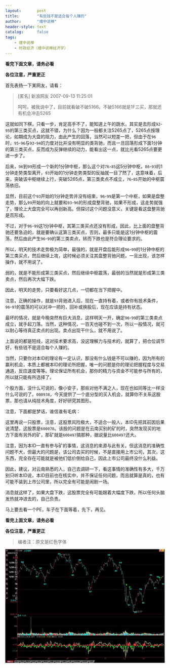 ```yaml
---
layout:       post
title:        "有些钱不是适合每个人赚的"
author:       "缠中说禅"
header-style: text
catalog:      false
tags:
    - 缠中说禅
    - 时政经济（缠中说禅经济学）
---
```


**看完下面文章，请务必看**

**各位注意，严重更正**



首先表扬一下某网友，请看：



> [匿名] 新浪网友 2007-09-13 11:25:01
>
> 
>
> 呵呵，被我说中了，目前就看破不破5166。不破5166就是1F三买，那就还有机会冲击5265



这就如同下棋，只看一步，肯定高手不了，能知道上午的跳水，其实是去形成`92`-`95`的第三类买点，这就不错，为什么？因为一般都关注5265点了，5265点按理论，如期成为大盘的阻力，由此产生的回落，当然可以短差一把，但由于在`96`时，`95`-`96`与`93`-`94`的力度对比并没有明显的类背驰，而且一旦回落形成下面1分钟的第三类买点，反而成为反弹继续的动力，能看出这一点，就比光看5265点要更进一步了。



后来，`96`到`99`形成一个新的1分钟中枢，那么这个对`76`-`85`这5分钟中枢，`86`-`93`的1分钟走势类型离开，`93`开始的1分钟走势类型的反抽就一目了然了，这意味着，后来，突破该中枢继续上行，突破5265点，第三类卖点不成立，`76`-`85`开始的中枢震荡依旧。



显然，目前这个`93`开始的1分钟走势并没有结束，`96`-`99`是第一个中枢，如果是盘整走势，那么`99`开始的向上就要和`93`-`96`的形成盘整背驰，如果不形成，这走势就强了，理论上大盘完全可以再创新高。但探讨这个问题没意义，关键是看这盘整背驰是否形成。



不过，对于`96`-`99`这1分钟中枢，其第三类买点还没有形成，因此，比上面的盘整背驰还要急迫的，就是要确认这第三类买点，否则，最多只能是这1分钟中枢的震荡，然后由此产生`96`-`99`的第三类卖点，转而下跌也是符合理论要求的。



所以，明天的技术走势极为简单，最强的，就是开盘后能形成`96`-`99`的1分钟中枢的第三类买点，然后继续上攻，这时候必须关注其盘整背驰问题，一旦出现，该怎样操作，就不用说了。



弱的，就是不能形成第三类买点，然后继续中枢震荡，最弱的当然就是形成第三类卖点，然后再次大幅下跌。



因此，明天的走势，只要看好这几点，一切都在当下把握中。



注意，正确的操作，就是`93`背驰进入后，现在一直持有着，或者你有技术条件，`96`-`97`的震荡的可以对冲一把的，回补或换股后，现在应该是持有状态。



最坏的情况，就是今晚突然有巨大消息，这样明天一开，确定`96`-`99`的第三类卖点成立，就手起刀落。当然，这种情况，一百天也碰不到一次，所以一般情况，就可以耐心等待真正卖点的出现。卖点出现干什么，就不用说了。



上面说的都是短线，这对技术要求高，没这理解力与技术的，就算了，把仓位调节好，有些钱不是适合每个人赚的。



当然，只要你对本ID的理论有一定认识，那没有什么钱是不可以赚的，因为所有的赢利机会，本质上都被本ID的理论所把握，唯一的问题是你的理论把握程度与交易通道，反应速度等等。理论保证所有机会，那你的精力与资金不可能参与所有的，所以就只能有所选择了。



个股方面，没什么可说的，像小安子，那些对他不满之人，现在也如同等比一样没什么可说的了。`000938`，今天提供了一个底分型的买入机会，就算你不关系这股票，那也请从纯技术角度，好好研究其图形。



注意，下面都是梦话，谁信谁有毛病：



这里再说一只股票，注意，这股票风险极大，不适合一般人，本ID先把其前因后果说清楚，这股票是`600078`。该股的问题是在云南买别的矿的时，突然发现买的地方下面有另外的矿，那矿就是`600497`搞那种，据说量比`600497`还大。



注意，因为本ID一直有参与矿的事情，这消息的来源与此有关。但这消息的准确性问题不大，但最大的问题是，该公司去买的时候，不是直接用上市公司，其次，这东西，完全存在可能就是被他们低价倒给自己，因此上市公司最终没什么利益。



因此，建议，对云南熟悉的人，自己去调研一下，看这事情的准确性有多大，千万别只听本ID说，本ID目前也在核实中，并不保证任何问题，而且就算是真的，也有可能不装到上市公司里，所以完全有可能是闹剧一场。



消息就这样了，如果大盘下跌，这股票完全有可能跟着大幅度下跌，所以任何头脑发热就冲进去的，自己负责。



马上要去看一个PE，车子在下面等着，先下，再见。

 

**看完上面文章，请务必看**

**各位注意，严重更正**



> 编者注：原文是红色字体



![](/img/czsc/20070913-0687.jpg)

